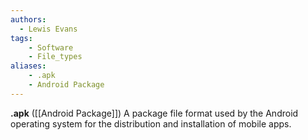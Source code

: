 ```yaml
---
authors:
  - Lewis Evans
tags:
    - Software
    - File_types
aliases:
    - .apk
    - Android Package
---
```

**.apk** ([[Android Package]]) A package file format used by the Android operating system for the distribution and installation of mobile apps.

